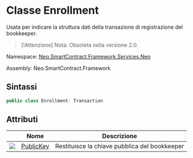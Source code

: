 # Classe Enrollment

Usata per indicare la struttura dati della transazione di registrazione del bookkeeper.

> [!Attenzione]
> Nota: Obsoleta nella versione 2.0.

Namespace: [Neo.SmartContract.Framework.Services.Neo](../neo.md)

Assembly: Neo.SmartContract.Framework

## Sintassi

```c#
public class Enrollment: Transaction
```

## Attributi

| | Nome | Descrizione |
| ---------------------------------------- | ------------------------------------ | -------- |
| ![](https://i-msdn.sec.s-msft.com/dynimg/IC74937.jpeg) | [PublicKey](Enrollment/PublicKey.md) | Restituisce la chiave pubblica del bookkeeper |
